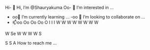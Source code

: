Hi- 👋 Hi, I’m @Shauryakuma
Oo- 👀 I’m interested in ...
- oo🌱 I’m currently learning ...
-oo 💞️ I’m looking to collaborate on ...
- 📫oo
Oo
Oo
Oo
O
I
I
I
W
W
W
W
W
W
W
W

W
Se
W
W
W
W
S

S
S
A How to reach me ...

<!---
Shauryakuma/Shauryakuma is a ✨ special ✨ repository because its `README.md` (this file) appears on your GitHub profile.
You can click the Preview link to take a look at your changes.
--->

